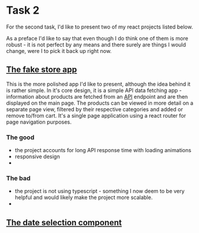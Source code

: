 # Task 2

For the second task, I'd like to present two of my react projects listed below. 

As a preface I'd like to say that even though I do think one of them is more robust - it is not perfect by any means and there surely are things I would change, 
were I to pick it back up right now.

## [The fake store app](https://github.com/juliabiel25/fake-store) 
This is the more polished app I'd like to present, although the idea behind it is rather simple.
In it's core design, it is a simple API data fetching app - information about products are fetched from an [API](https://fakestoreapi.com/) endpoint and are then displayed on the main page.
The products can be viewed in more detail on a separate page view, filtered by their respective categories and added or remove to/from cart.
It's a single page application using a react router for page navigation purposes.

### The good
- the project accounts for long API response time with loading animations
- responsive design
- 

### The bad
- the project is not using typescript - something I now deem to be very helpful and would likely make the project more scalable. 
- 


## [The date selection component](https://github.com/juliabiel25/scheduling-app)
